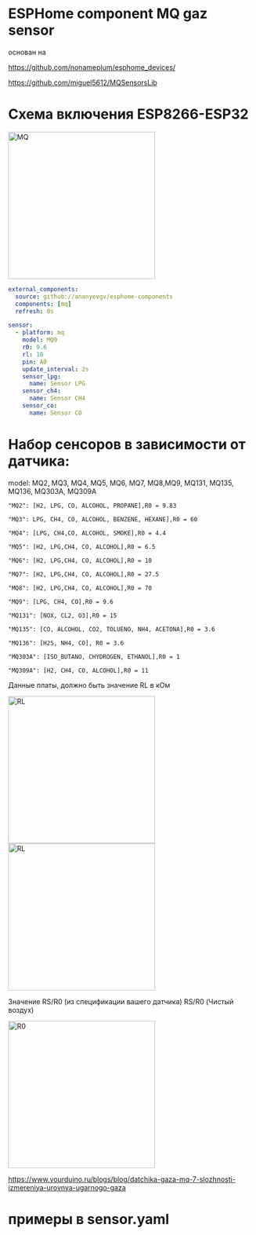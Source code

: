 # ESPHome component MQ gaz sensor

основан на

https://github.com/nonameplum/esphome_devices/

https://github.com/miguel5612/MQSensorsLib
# Схема включения ESP8266-ESP32

<img src="https://raw.githubusercontent.com/miguel5612/MQSensorsLib_Docs/master/static/img/MQ_ESP8266.PNG" height="300" alt="MQ">

```yaml
external_components:
  source: github://ananyevgv/esphome-components
  components: [mq]
  refresh: 0s

sensor:
  - platform: mq
    model: MQ9
    r0: 9.6
    rl: 10
    pin: A0
    update_interval: 2s
    sensor_lpg:
      name: Sensor LPG
    sensor_ch4:
      name: Sensor CH4
    sensor_co:
      name: Sensor CO
```

# Набор сенсоров в зависимости от датчика:
model: MQ2, MQ3, MQ4, MQ5, MQ6, MQ7, MQ8,MQ9, MQ131, MQ135, MQ136, MQ303A, MQ309A

    "MQ2": [H2, LPG, CO, ALCOHOL, PROPANE],R0 = 9.83
    
    "MQ3": LPG, CH4, CO, ALCOHOL, BENZENE, HEXANE],R0 = 60 
    
    "MQ4": [LPG, CH4,CO, ALCOHOL, SMOKE],R0 = 4.4
    
    "MQ5": [H2, LPG,CH4, CO, ALCOHOL],R0 = 6.5
    
    "MQ6": [H2, LPG,CH4, CO, ALCOHOL],R0 = 10 
    
    "MQ7": [H2, LPG,CH4, CO, ALCOHOL],R0 = 27.5
    
    "MQ8": [H2, LPG,CH4, CO, ALCOHOL],R0 = 70
    
    "MQ9": [LPG, CH4, CO],R0 = 9.6
    
    "MQ131": [NOX, CL2, O3],R0 = 15 
    
    "MQ135": [CO, ALCOHOL, CO2, TOLUENO, NH4, ACETONA],R0 = 3.6 
    
    "MQ136": [H2S, NH4, CO], R0 = 3.6 
    
    "MQ303A": [ISO_BUTANO, CHYDROGEN, ETHANOL],R0 = 1
    
    "MQ309A": [H2, CH4, CO, ALCOHOL],R0 = 11


    
Данные платы, должно быть значение RL в кОм

<img src="https://static.insales-cdn.com/files/1/7780/30170724/original/mceclip8-1688735102483.jpg" height="300" alt="RL">

 <img src="https://raw.githubusercontent.com/miguel5612/MQSensorsLib_Docs/master/static/img/Points_explanation.jpeg" height="300" alt="RL">
 
Значение RS/R0 (из спецификации вашего датчика) RS/R0 (Чистый воздух)

 <img src="https://raw.githubusercontent.com/miguel5612/MQSensorsLib_Docs/master/static/img/Graph_Explanation.jpeg" height="300" alt="R0">

https://www.yourduino.ru/blogs/blog/datchika-gaza-mq-7-slozhnosti-izmereniya-urovnya-ugarnogo-gaza

# примеры в sensor.yaml
